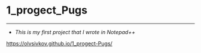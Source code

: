 # 1_progect_Pugs

*****

* *This is my first project that I wrote in Notepad++*

https://olvsivkov.github.io/1_progect-Pugs/
